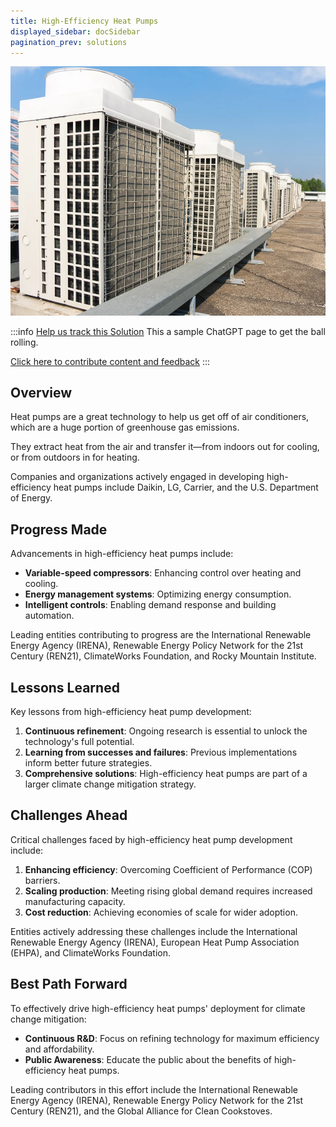 ```yaml
---
title: High-Efficiency Heat Pumps
displayed_sidebar: docSidebar
pagination_prev: solutions
---
```


![Cover Image](../static/img/high-efficiency-heat-pumps.png)

:::info [Help us track this Solution](contribute)
This a sample ChatGPT page to get the ball rolling.

[Click here to contribute content and feedback](contribute)
:::

## Overview

Heat pumps are a great technology to help us get off of air conditioners, which are a huge portion of greenhouse gas emissions.

They extract heat from the air and transfer it—from indoors out for cooling, or from outdoors in for heating.

Companies and organizations actively engaged in developing high-efficiency heat pumps include Daikin, LG, Carrier, and the U.S. Department of Energy. 

## Progress Made

Advancements in high-efficiency heat pumps include:
- **Variable-speed compressors**: Enhancing control over heating and cooling.
- **Energy management systems**: Optimizing energy consumption.
- **Intelligent controls**: Enabling demand response and building automation.

Leading entities contributing to progress are the International Renewable Energy Agency (IRENA), Renewable Energy Policy Network for the 21st Century (REN21), ClimateWorks Foundation, and Rocky Mountain Institute.

## Lessons Learned

Key lessons from high-efficiency heat pump development:
1. **Continuous refinement**: Ongoing research is essential to unlock the technology's full potential.
2. **Learning from successes and failures**: Previous implementations inform better future strategies.
3. **Comprehensive solutions**: High-efficiency heat pumps are part of a larger climate change mitigation strategy.

## Challenges Ahead

Critical challenges faced by high-efficiency heat pump development include:
1. **Enhancing efficiency**: Overcoming Coefficient of Performance (COP) barriers.
2. **Scaling production**: Meeting rising global demand requires increased manufacturing capacity.
3. **Cost reduction**: Achieving economies of scale for wider adoption.

Entities actively addressing these challenges include the International Renewable Energy Agency (IRENA), European Heat Pump Association (EHPA), and ClimateWorks Foundation.

## Best Path Forward

To effectively drive high-efficiency heat pumps' deployment for climate change mitigation:
- **Continuous R&D**: Focus on refining technology for maximum efficiency and affordability.
- **Public Awareness**: Educate the public about the benefits of high-efficiency heat pumps.

Leading contributors in this effort include the International Renewable Energy Agency (IRENA), Renewable Energy Policy Network for the 21st Century (REN21), and the Global Alliance for Clean Cookstoves.